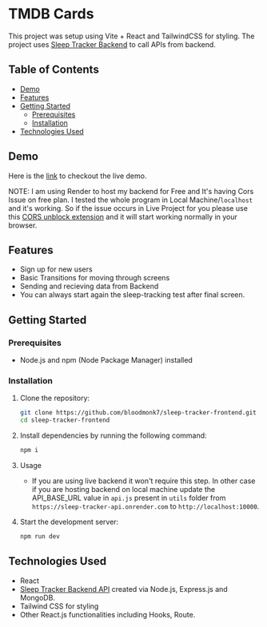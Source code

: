 # TMDB Cards

This project was setup using Vite + React and TailwindCSS for styling. The project uses [Sleep Tracker Backend](https://github.com/bloodmonk7/sleep-tracker-backend/tree/main/backend) to call APIs from backend.

## Table of Contents

- [Demo](#demo)
- [Features](#features)
- [Getting Started](#getting-started)
  - [Prerequisites](#prerequisites)
  - [Installation](#installation)
- [Technologies Used](#technologies-used)

## Demo

Here is the [link](https://frontend-tawny-delta.vercel.app/) to checkout the live demo.

NOTE: I am using Render to host my backend for Free and It's having Cors Issue on free plan. I tested the whole program in Local Machine/`localhost` and it's working. So if the issue occurs in Live Project for you please use this [CORS unblock extension](https://chrome.google.com/webstore/detail/cors-unblock/lfhmikememgdcahcdlaciloancbhjino) and it will start working normally in your browser.

## Features

- Sign up for new users
- Basic Transitions for moving through screens
- Sending and recieving data from Backend
- You can always start again the sleep-tracking test after final screen.

## Getting Started

### Prerequisites

- Node.js and npm (Node Package Manager) installed

### Installation

1. Clone the repository:

   ```bash
   git clone https://github.com/bloodmonk7/sleep-tracker-frontend.git
   cd sleep-tracker-frontend

   ```

2. Install dependencies by running the following command:

   ```bash
   npm i

   ```

3. Usage

   - If you are using live backend it won't require this step. In other case if you are hosting backend on local machine update the API_BASE_URL value in `api.js` present in `utils` folder from `https://sleep-tracker-api.onrender.com` to `http://localhost:10000`.

4. Start the development server:

   ```bash
   npm run dev
   ```

## Technologies Used

- React
- [Sleep Tracker Backend API](https://github.com/bloodmonk7/sleep-tracker-backend/tree/main/backend) created via Node.js, Express.js and MongoDB.
- Tailwind CSS for styling
- Other React.js functionalities including Hooks, Route.
